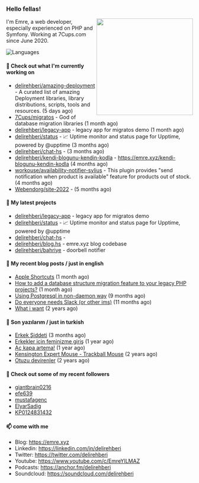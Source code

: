 <h3>Hello fellas!</h3>
 

<img align="right" src="https://media.giphy.com/media/ZE6HYckyroMWwSp11C/giphy-downsized.gif" width="260">

I'm Emre, a web developer, especially experienced on PHP and Symfony. Working at 7Cups.com since June 2020. 

![Languages](https://github-readme-stats.vercel.app/api/top-langs/?username=delirehberi&layout=compact)

#### 👷 Check out what I'm currently working on

- [delirehberi/amazing-deployment](https://github.com/delirehberi/amazing-deployment) - A curated list of amazing Deployment libraries, library distributions, scripts, tools and resources. (5 days ago)
- [7Cups/migratos](https://github.com/7Cups/migratos) - God of database migration libraries (1 month ago)
- [delirehberi/legacy-app](https://github.com/delirehberi/legacy-app) - legacy app for migratos demo (1 month ago)
- [delirehberi/status](https://github.com/delirehberi/status) - 📈 Uptime monitor and status page for Upptime, powered by @upptime (3 months ago)
- [delirehberi/chat-hs](https://github.com/delirehberi/chat-hs) -  (3 months ago)
- [delirehberi/kendi-blogunu-kendin-kodla](https://github.com/delirehberi/kendi-blogunu-kendin-kodla) - https://emre.xyz/kendi-blogunu-kendin-kodla (4 months ago)
- [workouse/availability-notifier-sylius](https://github.com/workouse/availability-notifier-sylius) - This plugin provides &#34;send notification when product is available&#34; feature for products out of stock. (4 months ago)
- [Webendorg/site-2022](https://github.com/Webendorg/site-2022) -  (5 months ago)

#### 🌱 My latest projects

- [delirehberi/legacy-app](https://github.com/delirehberi/legacy-app) - legacy app for migratos demo
- [delirehberi/status](https://github.com/delirehberi/status) - 📈 Uptime monitor and status page for Upptime, powered by @upptime
- [delirehberi/chat-hs](https://github.com/delirehberi/chat-hs) - 
- [delirehberi/blog.hs](https://github.com/delirehberi/blog.hs) - emre.xyz blog codebase 
- [delirehberi/bahriye](https://github.com/delirehberi/bahriye) - doorbell notifier

#### 📜 My recent blog posts / just in english

- [Apple Shortcuts](https://emre.xyz/apple-shortcuts) (1 month ago)
- [How to add a database structure migration feature to your legacy PHP projects?](https://emre.xyz/how-to-add-a-database-structure-migration-feature-to-your-legacy-php-projects) (1 month ago)
- [Using Postgresql in non-daemon way](https://emre.xyz/using-postgresql-in-non-daemon-way) (9 months ago)
- [Do everyone needs Slack (or other ims)](https://emre.xyz/do-everyone-needs-slack-or-other-ims) (11 months ago)
- [What i want](https://emre.xyz/what-i-want) (2 years ago)

#### 📜 Son yazılarım / just in turkish

- [Erkek Şiddeti](https://emre.xyz/erkek-siddeti) (3 months ago)
- [Erkekler için feminizme giriş](https://emre.xyz/erkekler-icin-feminizme-giris) (1 year ago)
- [Aç kapa artema!](https://emre.xyz/ac-kapa-artema) (1 year ago)
- [Kensington Expert Mouse - Trackball Mouse](https://emre.xyz/kensington-expert-mouse-trackball-mouse) (2 years ago)
- [Otuzu devirenler](https://emre.xyz/otuzu-devirenler) (2 years ago)

#### 👯 Check out some of my recent followers

- [giantbrain0216](https://github.com/giantbrain0216)
- [efe639](https://github.com/efe639)
- [mustafagenc](https://github.com/mustafagenc)
- [ElyarSadig](https://github.com/ElyarSadig)
- [KP0124831432](https://github.com/KP0124831432)

#### 📫 come with me

- Blog: https://emre.xyz
- Linkedin: https://linkedin.com/in/delirehberi
- Twitter: https://twitter.com/delirehberi
- Youtube: https://www.youtube.com/c/EmreYILMAZ
- Podcasts: https://anchor.fm/delirehberi
- Soundcloud: https://soundcloud.com/delirehberi


